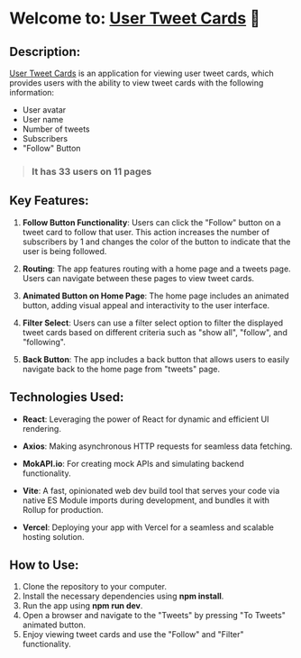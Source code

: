 # Welcome to: [User Tweet Cards](https://test-goit-six.vercel.app/) 🐥

## Description:

[User Tweet Cards](https://test-goit-six.vercel.app/) is an application for viewing user tweet cards, which provides users with the ability to view tweet cards with the following information:

- User avatar
- User name
- Number of tweets
- Subscribers
- "Follow" Button

> ### It has 33 users on 11 pages

## Key Features:

1. **Follow Button Functionality**: Users can click the "Follow" button on a tweet card to follow that user. This action increases the number of subscribers by 1 and changes the color of the button to indicate that the user is being followed.

2. **Routing**: The app features routing with a home page and a tweets page. Users can navigate between these pages to view tweet cards.

3. **Animated Button on Home Page**: The home page includes an animated button, adding visual appeal and interactivity to the user interface.

4. **Filter Select**: Users can use a filter select option to filter the displayed tweet cards based on different criteria such as "show all", "follow", and "following".

5. **Back Button**: The app includes a back button that allows users to easily navigate back to the home page from "tweets" page.

## Technologies Used:

- **React**: Leveraging the power of React for dynamic and efficient UI rendering.

- **Axios**: Making asynchronous HTTP requests for seamless data fetching.

- **MokAPI.io**: For creating mock APIs and simulating backend functionality.

- **Vite**: A fast, opinionated web dev build tool that serves your code via native ES Module imports during development, and bundles it with Rollup for production.

- **Vercel**: Deploying your app with Vercel for a seamless and scalable hosting solution.

## How to Use:

1. Clone the repository to your computer.
2. Install the necessary dependencies using **npm install**.
3. Run the app using **npm run dev**.
4. Open a browser and navigate to the "Tweets" by pressing "To Tweets" animated button.
5. Enjoy viewing tweet cards and use the "Follow" and "Filter" functionality.
